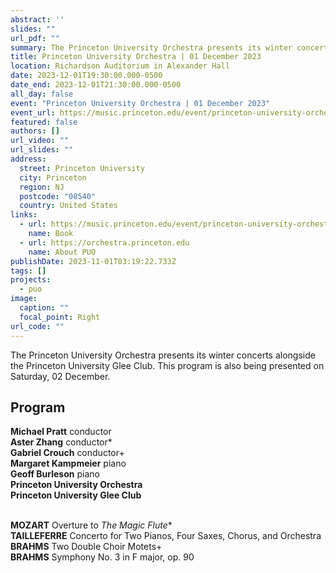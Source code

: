 ```yaml
---
abstract: ''
slides: ""
url_pdf: ""
summary: The Princeton University Orchestra presents its winter concerts alongside the Princeton University Glee Club.
title: Princeton University Orchestra | 01 December 2023
location: Richardson Auditorium in Alexander Hall
date: 2023-12-01T19:30:00.000-0500
date_end: 2023-12-01T21:30:00.000-0500
all_day: false
event: "Princeton University Orchestra | 01 December 2023"
event_url: https://music.princeton.edu/event/princeton-university-orchestra-and-glee-club-concert/2023-12-01/
featured: false
authors: []
url_video: ""
url_slides: ""
address:
  street: Princeton University
  city: Princeton
  region: NJ
  postcode: "08540"
  country: United States
links:
  - url: https://music.princeton.edu/event/princeton-university-orchestra-and-glee-club-concert/2023-12-01/
    name: Book
  - url: https://orchestra.princeton.edu
    name: About PUO
publishDate: 2023-11-01T03:19:22.733Z
tags: []
projects:
  - puo
image:
  caption: ""
  focal_point: Right
url_code: ""
---
```

The Princeton University Orchestra presents its winter concerts alongside the Princeton University Glee Club. This program is also being presented on Saturday, 02 December.

## Program
**Michael Pratt** conductor<br>
**Aster Zhang** conductor\*<br>
**Gabriel Crouch** conductor+<br>
**Margaret Kampmeier** piano <br>
**Geoff Burleson** piano <br>
**Princeton University Orchestra**<br>
**Princeton University Glee Club**
<br><br>

**MOZART** Overture to *The Magic Flute*\*<br>
**TAILLEFERRE** Concerto for Two Pianos, Four Saxes, Chorus, and Orchestra<br>
**BRAHMS** Two Double Choir Motets+<br>
**BRAHMS** Symphony No. 3 in F major, op. 90

